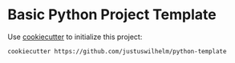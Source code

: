 # Basic Python Project Template

Use [cookiecutter](http://cookiecutter.readthedocs.io/en/latest/) to initialize
this project:

```
cookiecutter https://github.com/justuswilhelm/python-template
```
